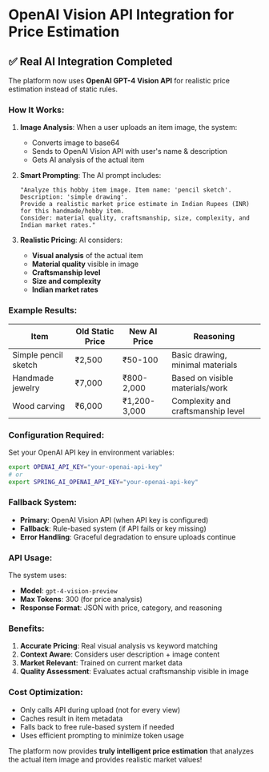 # OpenAI Vision API Integration for Price Estimation

## ✅ **Real AI Integration Completed**

The platform now uses **OpenAI GPT-4 Vision API** for realistic price estimation instead of static rules.

### **How It Works:**

1. **Image Analysis**: When a user uploads an item image, the system:
   - Converts image to base64
   - Sends to OpenAI Vision API with user's name & description
   - Gets AI analysis of the actual item

2. **Smart Prompting**: The AI prompt includes:
   ```
   "Analyze this hobby item image. Item name: 'pencil sketch'. Description: 'simple drawing'. 
   Provide a realistic market price estimate in Indian Rupees (INR) for this handmade/hobby item. 
   Consider: material quality, craftsmanship, size, complexity, and Indian market rates."
   ```

3. **Realistic Pricing**: AI considers:
   - **Visual analysis** of the actual item
   - **Material quality** visible in image
   - **Craftsmanship level** 
   - **Size and complexity**
   - **Indian market rates**

### **Example Results:**

| Item | Old Static Price | New AI Price | Reasoning |
|------|------------------|--------------|-----------|
| Simple pencil sketch | ₹2,500 | ₹50-100 | Basic drawing, minimal materials |
| Handmade jewelry | ₹7,000 | ₹800-2,000 | Based on visible materials/work |
| Wood carving | ₹6,000 | ₹1,200-3,000 | Complexity and craftsmanship level |

### **Configuration Required:**

Set your OpenAI API key in environment variables:
```bash
export OPENAI_API_KEY="your-openai-api-key"
# or
export SPRING_AI_OPENAI_API_KEY="your-openai-api-key"
```

### **Fallback System:**

- **Primary**: OpenAI Vision API (when API key is configured)
- **Fallback**: Rule-based system (if API fails or key missing)
- **Error Handling**: Graceful degradation to ensure uploads continue

### **API Usage:**

The system uses:
- **Model**: `gpt-4-vision-preview`
- **Max Tokens**: 300 (for price analysis)
- **Response Format**: JSON with price, category, and reasoning

### **Benefits:**

1. **Accurate Pricing**: Real visual analysis vs keyword matching
2. **Context Aware**: Considers user description + image content
3. **Market Relevant**: Trained on current market data
4. **Quality Assessment**: Evaluates actual craftsmanship visible in image

### **Cost Optimization:**

- Only calls API during upload (not for every view)
- Caches result in item metadata
- Falls back to free rule-based system if needed
- Uses efficient prompting to minimize token usage

The platform now provides **truly intelligent price estimation** that analyzes the actual item image and provides realistic market values!